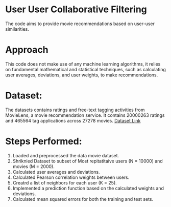# User User Collaborative Filtering

The code aims to provide movie recommendations based on user-user similarities.

# Approach
This code does not make use of any machine learning algorithms, it relies on fundamental mathematical and statistical techniques, such as calculating user averages, deviations, and user weights, to make recommendations.

# Dataset:
The datasets contains ratings and free-text tagging activities from MovieLens, a movie recommendation service. It contains 20000263 ratings and 465564 tag applications across 27278 movies.
[Dataset Link](https://www.kaggle.com/datasets/grouplens/movielens-20m-dataset)

# Steps Performed:
  1. Loaded and preprocessed the data movie dataset.
  2. Shriknied Dataset to subset of Most repitatitaive users (N = 10000) and movies (M = 2000).
  3. Calculated user averages and deviations.
  4. Calculated Pearson correlation weights between users.
  5. Creatrd a list of neighbors for each user (K = 25).
  6. Implemented a prediction function based on the calculated weights and deviations.
  7. Calculated mean squared errors for both the training and test sets.


